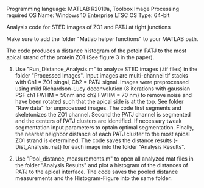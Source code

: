 Programming language: MATLAB R2019a, Toolbox Image Processing required
OS Name: Windows 10 Enterprise LTSC
OS Type: 64-bit

Analysis code for STED images of ZO1 and PATJ at tight junctions

Make sure to add the folder "Matlab helper functions" to your MATLAB path.

The code produces a distance histogram of the potein PATJ to the most apical strand of the protein ZO1 (See figure 3 in the paper).

1. Use "Run_Distance_Analysis.m" to analyze STED images (.tif files) in the folder "Processed Images". Input images are multi-channel tif stacks with Ch1 = ZO1 singal, Ch2 = PATJ signal. Images were preprocessed using mild Richardson-Lucy deconvolution (8 iterations with gaussian PSF ch1 FWHM = 50nm and ch2 FWHM = 70 nm) to remove noise and have been rotated such that the apical side is at the top. See folder "Raw data" for unprocessed images. The code first segments and skeletonizes the ZO1 channel. Second the PATJ channel is segmented and the centers of PATJ clusters are identified. If necessary tweak segmentation input parameters to optain optimal segmentation. Finally, the nearest neighbor distance of each PATJ cluster to the most apical ZO1 strand is determined. The code saves the distance results (-Dist_Analysis.mat) for each image into the folder "Analysis Results".

2. Use "Pool_distance_measurements.m" to open all analyzed mat files in the folder "Analysis Results" and plot a histogram of the distances of PATJ to the apical interface. The code saves the pooled distance measurements and the Histogram-Figure into the same folder.
    
